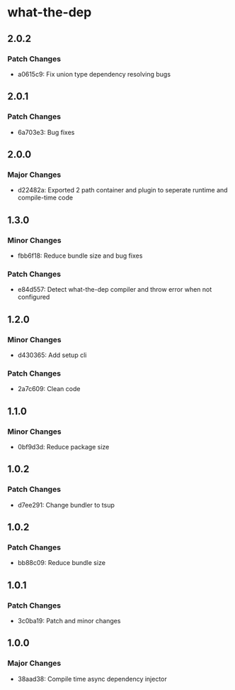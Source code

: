 # what-the-dep

## 2.0.2

### Patch Changes

- a0615c9: Fix union type dependency resolving bugs

## 2.0.1

### Patch Changes

- 6a703e3: Bug fixes

## 2.0.0

### Major Changes

- d22482a: Exported 2 path container and plugin to seperate runtime and compile-time code

## 1.3.0

### Minor Changes

- fbb6f18: Reduce bundle size and bug fixes

### Patch Changes

- e84d557: Detect what-the-dep compiler and throw error when not configured

## 1.2.0

### Minor Changes

- d430365: Add setup cli

### Patch Changes

- 2a7c609: Clean code

## 1.1.0

### Minor Changes

- 0bf9d3d: Reduce package size

## 1.0.2

### Patch Changes

- d7ee291: Change bundler to tsup

## 1.0.2

### Patch Changes

- bb88c09: Reduce bundle size

## 1.0.1

### Patch Changes

- 3c0ba19: Patch and minor changes

## 1.0.0

### Major Changes

- 38aad38: Compile time async dependency injector
